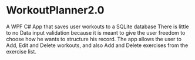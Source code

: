 # WorkoutPlanner2.0
A WPF C# App that saves user workouts to a SQLite database
There is little to no Data input validation because it is meant to give the user freedom to choose how he wants to structure his record.
The app allows the user to Add, Edit and Delete workouts, and also Add and Delete exercises from the exercise list.

